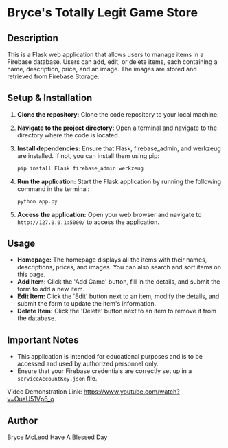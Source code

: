 
# Bryce's Totally Legit Game Store

## Description
This is a Flask web application that allows users to manage items in a Firebase database. Users can add, edit, or delete items, each containing a name, description, price, and an image. The images are stored and retrieved from Firebase Storage.

## Setup & Installation

1. **Clone the repository:** Clone the code repository to your local machine.
2. **Navigate to the project directory:** Open a terminal and navigate to the directory where the code is located.
3. **Install dependencies:** Ensure that Flask, firebase_admin, and werkzeug are installed. If not, you can install them using pip:
    ```bash
    pip install Flask firebase_admin werkzeug
    ```

4. **Run the application:** Start the Flask application by running the following command in the terminal:
    ```bash
    python app.py
    ```

5. **Access the application:** Open your web browser and navigate to `http://127.0.0.1:5000/` to access the application.

## Usage

- **Homepage:** The homepage displays all the items with their names, descriptions, prices, and images. You can also search and sort items on this page.
- **Add Item:** Click the 'Add Game' button, fill in the details, and submit the form to add a new item.
- **Edit Item:** Click the 'Edit' button next to an item, modify the details, and submit the form to update the item's information.
- **Delete Item:** Click the 'Delete' button next to an item to remove it from the database.

## Important Notes

- This application is intended for educational purposes and is to be accessed and used by authorized personnel only.
- Ensure that your Firebase credentials are correctly set up in a `serviceAccountKey.json` file.

Video Demonstration Link:
https://www.youtube.com/watch?v=OuaU51Vp6_o

## Author

Bryce McLeod
Have A Blessed Day
